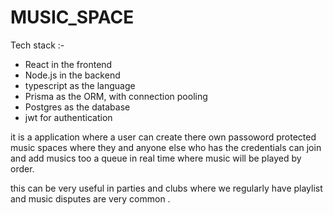 # MUSIC_SPACE


Tech stack :-
- React in the frontend
- Node.js in the backend
- typescript as the language
- Prisma as the ORM, with connection pooling
- Postgres as the database
- jwt for authentication


it is a application where a user can create there own passoword protected music spaces where they and anyone else who has the credentials can join and add musics too a queue in real time  where music will be played by order.

this can be very useful in parties and clubs where we regularly have playlist and music disputes are very common .
